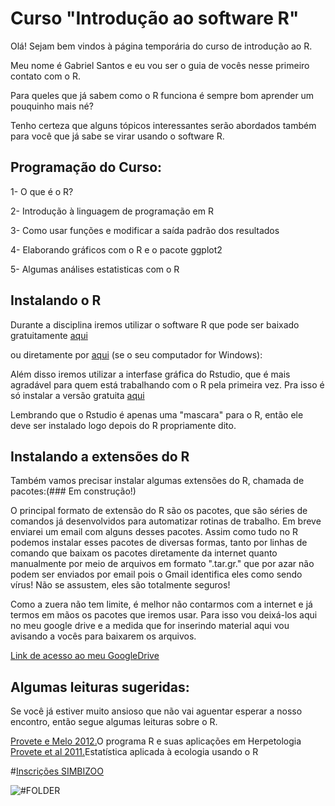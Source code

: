 # Curso "Introdução ao software R"

Olá! Sejam bem vindos à página temporária do curso de introdução ao R.

Meu nome é Gabriel Santos e eu vou ser o guia de vocês nesse primeiro contato com o R.


Para queles que já sabem como o R funciona é sempre bom aprender um pouquinho mais né? 


Tenho certeza que alguns tópicos interessantes serão abordados também para você que já sabe se virar usando o software R.


## Programação do Curso:
  1- O que é o R?
  
  
  2- Introdução à linguagem de programação em R
  
  
  3- Como usar funções e modificar a saída padrão dos resultados
  
  
  4- Elaborando gráficos com o R e o pacote ggplot2
  
  
  5- Algumas análises estatisticas com o R
  

## Instalando o R


Durante a disciplina iremos utilizar o software R que pode ser baixado gratuitamente [aqui](https://cran.r-project.org/)



ou diretamente por [aqui](https://cran.r-project.org/bin/windows/base/R-3.5.1-win.exe) (se o seu computador for  Windows): 




Além disso iremos utilizar a interfase gráfica do Rstudio, que é mais agradável para quem está trabalhando com o R pela primeira vez. Pra isso é só instalar a versão gratuita [aqui](https://www.rstudio.com/products/rstudio/download/)


Lembrando que o Rstudio é apenas uma "mascara" para o R, então ele deve ser instalado logo depois do R propriamente dito.


## Instalando a extensões do R

Também vamos precisar instalar algumas extensões do R, chamada de pacotes:(### Em construção!)

O principal formato de extensão do R são os pacotes, que são séries de comandos já desenvolvidos para automatizar rotinas de trabalho.
Em breve enviarei um email com alguns desses pacotes. Assim como tudo no R podemos instalar esses pacotes de diversas formas, tanto por linhas de comando que baixam os pacotes diretamente da internet quanto manualmente por meio de arquivos em formato ".tar.gr." que por azar não podem ser enviados por email pois o Gmail identifica eles como sendo vírus! Não se assustem, eles são totalmente seguros!



Como a zuera não tem limite, é melhor não contarmos com a internet e já termos em mãos os pacotes que iremos usar. Para isso vou deixá-los aqui no meu google drive e a medida que for inserindo material aqui vou avisando a vocês para baixarem os arquivos.

[Link de acesso ao meu GoogleDrive](https://drive.google.com/open?id=1Nc0zkjuAWQ9jKMrHmZRF14Imn6ARLAtu)





## Algumas leituras sugeridas:
Se você já estiver muito ansioso que não vai aguentar esperar a nosso encontro, então segue algumas leituras sobre o R. 


[Provete e Melo 2012.](https://www.researchgate.net/publication/237195976_O_programa_R_e_suas_aplicacoes_em_Herpetologia)O programa R e suas aplicações em Herpetologia
[Provete et al 2011.](https://www.researchgate.net/publication/237195976_O_programa_R_e_suas_aplicacoes_em_Herpetologia)Estatística aplicada à ecologia usando o R





#[Inscrições SIMBIZOO](https://faesa.vpeventos.com/evento-27-II%20Simp%C3%B3sio%20de%20Biodiversidade%20Zool%C3%B3gica?utm_source=site&utm_medium=site&utm_campaign=inscricaosimbizoo#/)



![#FOLDER](https://www.faesa.br/wp-content/uploads/2018/09/0001-724x1024.jpg)




